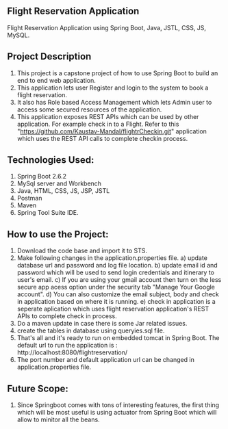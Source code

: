 ## Flight Reservation Application
Flight Reservation Application using Spring Boot, Java, JSTL, CSS, JS, MySQL. 

## Project Description
1. This project is a capstone project of how to use Spring Boot to build an end to end web application. 
2. This application lets user Register and login to the system to book a flight reservation.
3. It also has Role based Access Management which lets Admin user to access some secured resources of the application. 
4. This application exposes REST APIs which can be used by other application. For example check in to a Flight. Refer to this "https://github.com/Kaustav-Mandal/flightrCheckin.git" application which uses the REST API calls to complete checkin process. 
 

## Technologies Used:
1. Spring Boot 2.6.2
2. MySql server and Workbench
3. Java, HTML, CSS, JS, JSP, JSTL
4. Postman
5. Maven
6. Spring Tool Suite IDE. 

## How to use the Project:
1. Download the code base and import it to STS. 
2. Make following changes in the application.properties file. 
      a) update database url and password and log file location. 
      b) update email id and password which will be used to send login credentials and itinerary to user's email. 
      c) If you are using your gmail account then turn on the less secure app acess option under the security tab "Manage Your Google account". 
      d) You can also customize the email subject, body and check in application based on where it is running. 
      e) check in application is a seperate aplication which uses flight reservation application's REST APIs to complete check in process.
3. Do a maven update in case there is some Jar related issues. 
4. create the tables in database using queryies.sql file. 
5. That's all and it's ready to run on embedded tomcat in Spring Boot. The default url to run the application is : http://localhost:8080/flightreservation/
6. The port number and default application url can be changed in application.properties file.

## Future Scope:
1. Since Springboot comes with tons of interesting features, the first thing which will be most useful is using actuator from Spring Boot which will allow to minitor
all the beans.



